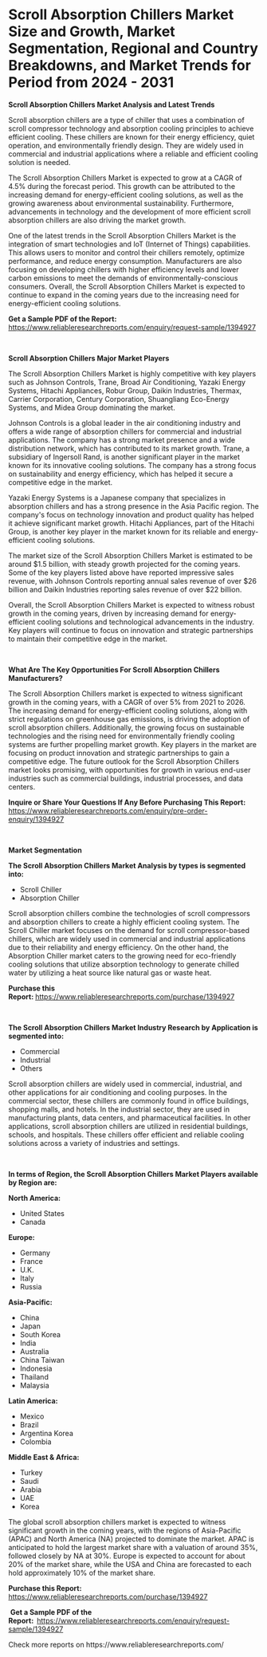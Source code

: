 <p><h1>Scroll Absorption Chillers Market Size and Growth, Market Segmentation, Regional and Country Breakdowns, and Market Trends for Period from 2024 -  2031</h1></p><p><strong>Scroll Absorption Chillers Market Analysis and Latest Trends</strong></p>
<p><p>Scroll absorption chillers are a type of chiller that uses a combination of scroll compressor technology and absorption cooling principles to achieve efficient cooling. These chillers are known for their energy efficiency, quiet operation, and environmentally friendly design. They are widely used in commercial and industrial applications where a reliable and efficient cooling solution is needed.</p><p>The Scroll Absorption Chillers Market is expected to grow at a CAGR of 4.5% during the forecast period. This growth can be attributed to the increasing demand for energy-efficient cooling solutions, as well as the growing awareness about environmental sustainability. Furthermore, advancements in technology and the development of more efficient scroll absorption chillers are also driving the market growth.</p><p>One of the latest trends in the Scroll Absorption Chillers Market is the integration of smart technologies and IoT (Internet of Things) capabilities. This allows users to monitor and control their chillers remotely, optimize performance, and reduce energy consumption. Manufacturers are also focusing on developing chillers with higher efficiency levels and lower carbon emissions to meet the demands of environmentally-conscious consumers. Overall, the Scroll Absorption Chillers Market is expected to continue to expand in the coming years due to the increasing need for energy-efficient cooling solutions.</p></p>
<p><strong>Get a Sample PDF of the Report:&nbsp;</strong> <a href="https://www.reliableresearchreports.com/enquiry/request-sample/1394927">https://www.reliableresearchreports.com/enquiry/request-sample/1394927</a></p>
<p>&nbsp;</p>
<p><strong>Scroll Absorption Chillers Major Market Players</strong></p>
<p><p>The Scroll Absorption Chillers Market is highly competitive with key players such as Johnson Controls, Trane, Broad Air Conditioning, Yazaki Energy Systems, Hitachi Appliances, Robur Group, Daikin Industries, Thermax, Carrier Corporation, Century Corporation, Shuangliang Eco-Energy Systems, and Midea Group dominating the market. </p><p>Johnson Controls is a global leader in the air conditioning industry and offers a wide range of absorption chillers for commercial and industrial applications. The company has a strong market presence and a wide distribution network, which has contributed to its market growth. Trane, a subsidiary of Ingersoll Rand, is another significant player in the market known for its innovative cooling solutions. The company has a strong focus on sustainability and energy efficiency, which has helped it secure a competitive edge in the market.</p><p>Yazaki Energy Systems is a Japanese company that specializes in absorption chillers and has a strong presence in the Asia Pacific region. The company's focus on technology innovation and product quality has helped it achieve significant market growth. Hitachi Appliances, part of the Hitachi Group, is another key player in the market known for its reliable and energy-efficient cooling solutions.</p><p>The market size of the Scroll Absorption Chillers Market is estimated to be around $1.5 billion, with steady growth projected for the coming years. Some of the key players listed above have reported impressive sales revenue, with Johnson Controls reporting annual sales revenue of over $26 billion and Daikin Industries reporting sales revenue of over $22 billion.</p><p>Overall, the Scroll Absorption Chillers Market is expected to witness robust growth in the coming years, driven by increasing demand for energy-efficient cooling solutions and technological advancements in the industry. Key players will continue to focus on innovation and strategic partnerships to maintain their competitive edge in the market.</p></p>
<p>&nbsp;</p>
<p><strong>What Are The Key Opportunities For Scroll Absorption Chillers Manufacturers?</strong></p>
<p><p>The Scroll Absorption Chillers market is expected to witness significant growth in the coming years, with a CAGR of over 5% from 2021 to 2026. The increasing demand for energy-efficient cooling solutions, along with strict regulations on greenhouse gas emissions, is driving the adoption of scroll absorption chillers. Additionally, the growing focus on sustainable technologies and the rising need for environmentally friendly cooling systems are further propelling market growth. Key players in the market are focusing on product innovation and strategic partnerships to gain a competitive edge. The future outlook for the Scroll Absorption Chillers market looks promising, with opportunities for growth in various end-user industries such as commercial buildings, industrial processes, and data centers.</p></p>
<p><strong>Inquire or Share Your Questions If Any Before Purchasing This Report:</strong> <a href="https://www.reliableresearchreports.com/enquiry/pre-order-enquiry/1394927">https://www.reliableresearchreports.com/enquiry/pre-order-enquiry/1394927</a></p>
<p>&nbsp;</p>
<p><strong>Market Segmentation</strong></p>
<p><strong>The Scroll Absorption Chillers Market Analysis by types is segmented into:</strong></p>
<p><ul><li>Scroll Chiller</li><li>Absorption Chiller</li></ul></p>
<p><p>Scroll absorption chillers combine the technologies of scroll compressors and absorption chillers to create a highly efficient cooling system. The Scroll Chiller market focuses on the demand for scroll compressor-based chillers, which are widely used in commercial and industrial applications due to their reliability and energy efficiency. On the other hand, the Absorption Chiller market caters to the growing need for eco-friendly cooling solutions that utilize absorption technology to generate chilled water by utilizing a heat source like natural gas or waste heat.</p></p>
<p><strong>Purchase this Report:&nbsp;</strong><a href="https://www.reliableresearchreports.com/purchase/1394927">https://www.reliableresearchreports.com/purchase/1394927</a></p>
<p>&nbsp;</p>
<p><strong>The Scroll Absorption Chillers Market Industry Research by Application is segmented into:</strong></p>
<p><ul><li>Commercial</li><li>Industrial</li><li>Others</li></ul></p>
<p><p>Scroll absorption chillers are widely used in commercial, industrial, and other applications for air conditioning and cooling purposes. In the commercial sector, these chillers are commonly found in office buildings, shopping malls, and hotels. In the industrial sector, they are used in manufacturing plants, data centers, and pharmaceutical facilities. In other applications, scroll absorption chillers are utilized in residential buildings, schools, and hospitals. These chillers offer efficient and reliable cooling solutions across a variety of industries and settings.</p></p>
<p>&nbsp;</p>
<p><strong>In terms of Region, the Scroll Absorption Chillers Market Players available by Region are:</strong></p>
<p>
    <p> <strong> North America: </strong>
        <ul>
            <li>United States</li>
            <li>Canada</li>
        </ul>
        </p> 
    <p> <strong> Europe: </strong>
        <ul>
            <li>Germany</li>
            <li>France</li>
            <li>U.K.</li>
            <li>Italy</li>
            <li>Russia</li>
        </ul>
        </p> 
    <p> <strong> Asia-Pacific: </strong>
        <ul>
            <li>China</li>
            <li>Japan</li>
            <li>South Korea</li>
            <li>India</li>
            <li>Australia</li>
            <li>China Taiwan</li>
            <li>Indonesia</li>
            <li>Thailand</li>
            <li>Malaysia</li>
        </ul>
        </p> 
    <p> <strong> Latin America: </strong>
        <ul>
            <li>Mexico</li>
            <li>Brazil</li>
            <li>Argentina Korea</li>
            <li>Colombia</li>
        </ul>
        </p> 
    <p> <strong> Middle East & Africa: </strong>
        <ul>
            <li>Turkey</li>
            <li>Saudi</li>
            <li>Arabia</li>
            <li>UAE</li>
            <li>Korea</li>
        </ul>
    </p>
    </p>
<p><p>The global scroll absorption chillers market is expected to witness significant growth in the coming years, with the regions of Asia-Pacific (APAC) and North America (NA) projected to dominate the market. APAC is anticipated to hold the largest market share with a valuation of around 35%, followed closely by NA at 30%. Europe is expected to account for about 20% of the market share, while the USA and China are forecasted to each hold approximately 10% of the market share.</p></p>
<p><strong>Purchase this Report: </strong><a href="https://www.reliableresearchreports.com/purchase/1394927">https://www.reliableresearchreports.com/purchase/1394927</a></p>
<p>&nbsp;<strong>Get a Sample PDF of the Report:&nbsp;&nbsp;</strong><a href="https://www.reliableresearchreports.com/enquiry/request-sample/1394927">https://www.reliableresearchreports.com/enquiry/request-sample/1394927</a></p>
<p><strong></strong></p>
<p>Check more reports on https://www.reliableresearchreports.com/</p>